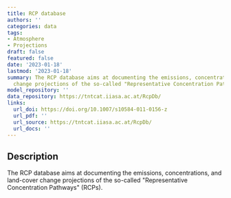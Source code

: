```yaml
---
title: RCP database
authors: ''
categories: data
tags:
- Atmosphere
- Projections
draft: false
featured: false
date: '2023-01-18'
lastmod: '2023-01-18'
summary: The RCP database aims at documenting the emissions, concentrations, and land-cover
  change projections of the so-called "Representative Concentration Pathways" (RCPs).
model_repository: ''
data_repository: https://tntcat.iiasa.ac.at/RcpDb/
links:
  url_doi: https://doi.org/10.1007/s10584-011-0156-z
  url_pdf: ''
  url_source: https://tntcat.iiasa.ac.at/RcpDb/
  url_docs: ''
---
```


## Description

The RCP database aims at documenting the emissions, concentrations, and land-cover change projections of the so-called "Representative Concentration Pathways" (RCPs).

